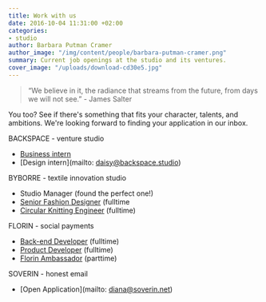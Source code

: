 ```yaml
---
title: Work with us
date: 2016-10-04 11:31:00 +02:00
categories:
- studio
author: Barbara Putman Cramer
author_image: "/img/content/people/barbara-putman-cramer.png"
summary: Current job openings at the studio and its ventures.
cover_image: "/uploads/download-cd30e5.jpg"
---
```


> “We believe in it, the radiance that streams from the future, from days we will not see.” - James Salter

You too? See if there's something that fits your character, talents, and ambitions. We're looking forward to finding your application in our inbox.

BACKSPACE - venture studio

* [Business intern](https://backspace.homerun.co/finance-strategy-and-business-internship)
* [Design intern](mailto: daisy@backspace.studio)

BYBORRE - textile innovation studio

* Studio Manager (found the perfect one!)
* [Senior Fashion Designer](https://byborre.homerun.co/senior-designer) (fulltime
* [Circular Knitting Engineer](https://byborre.homerun.co/circular-knitting-engineer-santoni) (fulltime)

FLORIN - social payments

* [Back-end Developer](http://jobs.florinapp.com/backend-developer) (fulltime)
* [Product Developer](http://jobs.florinapp.com/product-developer) (fulltime)
* [Florin Ambassador](http://florinapp.com/ambassadeur) (parttime)

SOVERIN - honest email

* [Open Application](mailto: diana@soverin.net)